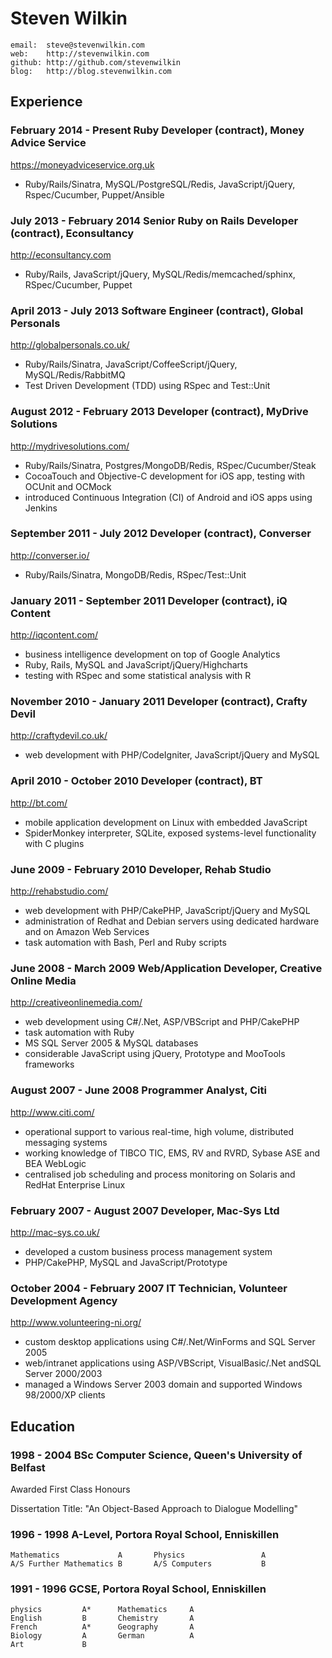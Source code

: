 # Steven Wilkin

	email:  steve@stevenwilkin.com
	web:    http://stevenwilkin.com
	github: http://github.com/stevenwilkin
	blog:   http://blog.stevenwilkin.com

## Experience

### February 2014 - Present	Ruby Developer (contract),	Money Advice Service
<https://moneyadviceservice.org.uk>

* Ruby/Rails/Sinatra, MySQL/PostgreSQL/Redis, JavaScript/jQuery, Rspec/Cucumber, Puppet/Ansible


### July 2013 - February 2014	Senior Ruby on Rails Developer (contract), Econsultancy
<http://econsultancy.com>

* Ruby/Rails, JavaScript/jQuery, MySQL/Redis/memcached/sphinx, RSpec/Cucumber, Puppet


### April 2013 - July 2013	Software Engineer (contract), Global Personals
<http://globalpersonals.co.uk/>

* Ruby/Rails/Sinatra, JavaScript/CoffeeScript/jQuery, MySQL/Redis/RabbitMQ
* Test Driven Development (TDD) using RSpec and Test::Unit


### August 2012 - February 2013	Developer (contract), MyDrive Solutions
<http://mydrivesolutions.com/>

* Ruby/Rails/Sinatra, Postgres/MongoDB/Redis, RSpec/Cucumber/Steak
* CocoaTouch and Objective-C development for iOS app, testing with OCUnit and OCMock
* introduced Continuous Integration (CI) of Android and iOS apps using Jenkins


### September 2011 - July 2012	Developer (contract), Converser
<http://converser.io/>

* Ruby/Rails/Sinatra, MongoDB/Redis, RSpec/Test::Unit


### January 2011 - September 2011	Developer (contract), iQ Content
<http://iqcontent.com/>

* business intelligence development on top of Google Analytics
* Ruby, Rails, MySQL and JavaScript/jQuery/Highcharts
* testing with RSpec and some statistical analysis with R


### November 2010 - January 2011	Developer (contract), Crafty Devil
<http://craftydevil.co.uk/>

* web development with PHP/CodeIgniter, JavaScript/jQuery and MySQL


### April 2010 - October 2010	Developer (contract), BT
<http://bt.com/>


* mobile application development on Linux with embedded JavaScript
* SpiderMonkey interpreter, SQLite, exposed systems-level functionality with C plugins


### June 2009 - February 2010	Developer, Rehab Studio
<http://rehabstudio.com/>


* web development with PHP/CakePHP, JavaScript/jQuery and MySQL
* administration of Redhat and Debian servers using dedicated hardware and on Amazon Web Services
* task automation with Bash, Perl and Ruby scripts


### June 2008 - March 2009	Web/Application Developer, Creative Online Media
<http://creativeonlinemedia.com/>


* web development using C#/.Net, ASP/VBScript and PHP/CakePHP
* task automation with Ruby
* MS SQL Server 2005 & MySQL databases
* considerable JavaScript using jQuery, Prototype and MooTools frameworks


### August 2007 - June 2008	Programmer Analyst, Citi
<http://www.citi.com/>


* operational support to various real-time, high volume, distributed messaging systems
* working knowledge of TIBCO TIC, EMS, RV and RVRD, Sybase ASE and BEA WebLogic
* centralised job scheduling and process monitoring on Solaris and RedHat Enterprise Linux


### February 2007 - August 2007	Developer, Mac-Sys Ltd
<http://mac-sys.co.uk/>


* developed a custom business process management system
* PHP/CakePHP, MySQL and JavaScript/Prototype


### October 2004 - February 2007	IT Technician, Volunteer Development Agency
<http://www.volunteering-ni.org/>


* custom desktop applications using C#/.Net/WinForms and SQL Server 2005
* web/intranet applications using ASP/VBScript, VisualBasic/.Net andSQL Server 2000/2003
* managed a Windows Server 2003 domain and supported Windows 98/2000/XP clients


## Education


### 1998 - 2004 BSc Computer Science, Queen's University of Belfast

Awarded First Class Honours

Dissertation Title: "An Object-Based Approach to Dialogue Modelling"


### 1996 - 1998 A-Level, Portora Royal School, Enniskillen


	Mathematics				A		Physics					A
	A/S Further Mathematics	B		A/S Computers			B

### 1991 - 1996 GCSE, Portora Royal School, Enniskillen

	physics			A*		Mathematics		A
	English			B 		Chemistry		A
	French			A*		Geography		A
	Biology			A		German			A
	Art				B
